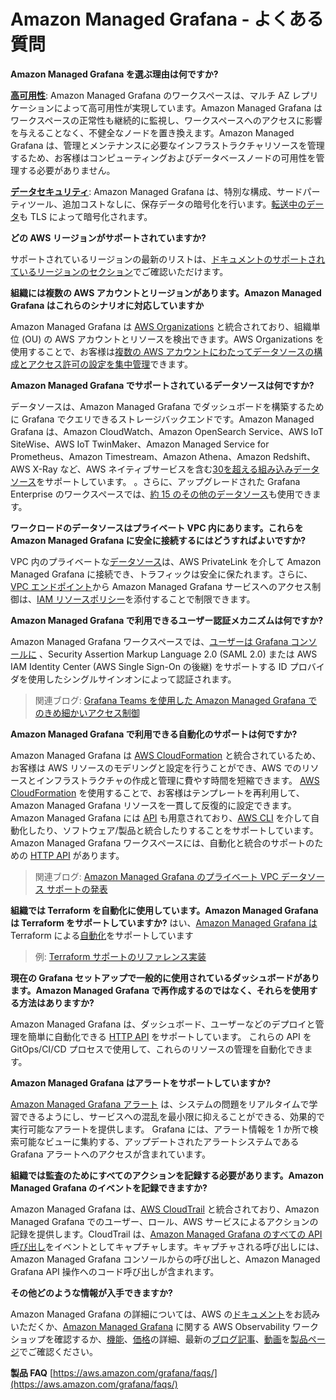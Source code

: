 # Amazon Managed Grafana - よくある質問

**Amazon Managed Grafana を選ぶ理由は何ですか?**

**[高可用性](https://docs.aws.amazon.com/grafana/latest/userguide/disaster-recovery-resiliency.html)**: Amazon Managed Grafana のワークスペースは、マルチ AZ レプリケーションによって高可用性が実現しています。Amazon Managed Grafana はワークスペースの正常性も継続的に監視し、ワークスペースへのアクセスに影響を与えることなく、不健全なノードを置き換えます。Amazon Managed Grafana は、管理とメンテナンスに必要なインフラストラクチャリソースを管理するため、お客様はコンピューティングおよびデータベースノードの可用性を管理する必要がありません。

**[データセキュリティ](https://docs.aws.amazon.com/grafana/latest/userguide/security.html)**: Amazon Managed Grafana は、特別な構成、サードパーティツール、追加コストなしに、保存データの暗号化を行います。[転送中のデータ](https://docs.aws.amazon.com/grafana/latest/userguide/infrastructure-security.html)も TLS によって暗号化されます。

**どの AWS リージョンがサポートされていますか?**

サポートされているリージョンの最新のリストは、[ドキュメントのサポートされているリージョンのセクション](https://docs.aws.amazon.com/grafana/latest/userguide/what-is-Amazon-Managed-Service-Grafana.html#AMG-supported-Regions)でご確認いただけます。

**組織には複数の AWS アカウントとリージョンがあります。Amazon Managed Grafana はこれらのシナリオに対応していますか**

Amazon Managed Grafana は [AWS Organizations](https://docs.aws.amazon.com/organizations/latest/userguide/orgs_introduction.html) と統合されており、組織単位 (OU) の AWS アカウントとリソースを検出できます。AWS Organizations を使用することで、お客様は[複数の AWS アカウントにわたってデータソースの構成とアクセス許可の設定を集中管理](https://docs.aws.amazon.com/grafana/latest/userguide/AMG-and-Organizations.html)できます。

**Amazon Managed Grafana でサポートされているデータソースは何ですか?**

データソースは、Amazon Managed Grafana でダッシュボードを構築するために Grafana でクエリできるストレージバックエンドです。Amazon Managed Grafana は、Amazon CloudWatch、Amazon OpenSearch Service、AWS IoT SiteWise、AWS IoT TwinMaker、Amazon Managed Service for Prometheus、Amazon Timestream、Amazon Athena、Amazon Redshift、AWS X-Ray など、AWS ネイティブサービスを含む[30を超える組み込みデータソース](https://docs.aws.amazon.com/grafana/latest/userguide/AMG-data-sources-builtin.html)をサポートしています。 。さらに、アップグレードされた Grafana Enterprise のワークスペースでは、[約 15 のその他のデータソース](https://docs.aws.amazon.com/grafana/latest/userguide/AMG-data-sources-enterprise.html)も使用できます。

**ワークロードのデータソースはプライベート VPC 内にあります。これらを Amazon Managed Grafana に安全に接続するにはどうすればよいですか?**

VPC 内のプライベートな[データソース](https://docs.aws.amazon.com/grafana/latest/userguide/AMG-configure-vpc.html)は、AWS PrivateLink を介して Amazon Managed Grafana に接続でき、トラフィックは安全に保たれます。さらに、[VPC エンドポイント](https://docs.aws.amazon.com/grafana/latest/userguide/AMG-configure-nac.html)から Amazon Managed Grafana サービスへのアクセス制御は、[IAM リソースポリシー](https://docs.aws.amazon.com/grafana/latest/userguide/VPC-endpoints.html#controlling-vpc)を添付することで制限できます。 

**Amazon Managed Grafana で利用できるユーザー認証メカニズムは何ですか?**

Amazon Managed Grafana ワークスペースでは、[ユーザーは Grafana コンソールに](https://docs.aws.amazon.com/grafana/latest/userguide/authentication-in-AMG.html) 、Security Assertion Markup Language 2.0 (SAML 2.0) または AWS IAM Identity Center (AWS Single Sign-On の後継) をサポートする ID プロバイダを使用したシングルサインオンによって認証されます。

> 関連ブログ: [Grafana Teams を使用した Amazon Managed Grafana でのきめ細かいアクセス制御](https://aws.amazon.com/blogs/mt/fine-grained-access-control-in-amazon-managed-grafana-using-grafana-teams/)

**Amazon Managed Grafana で利用できる自動化のサポートは何ですか?**

Amazon Managed Grafana は [AWS CloudFormation](https://docs.aws.amazon.com/grafana/latest/userguide/creating-resources-with-cloudformation.html) と統合されているため、お客様は AWS リソースのモデリングと設定を行うことができ、AWS でのリソースとインフラストラクチャの作成と管理に費やす時間を短縮できます。 [AWS CloudFormation](https://docs.aws.amazon.com/AWSCloudFormation/latest/UserGuide/Welcome.html) を使用することで、お客様はテンプレートを再利用して、Amazon Managed Grafana リソースを一貫して反復的に設定できます。Amazon Managed Grafana には [API](https://docs.aws.amazon.com/grafana/latest/APIReference/Welcome.html) も用意されており、[AWS CLI](https://docs.aws.amazon.com/cli/latest/userguide/cli-chap-welcome.html) を介して自動化したり、ソフトウェア/製品と統合したりすることをサポートしています。Amazon Managed Grafana ワークスペースには、自動化と統合のサポートのための [HTTP API](https://docs.aws.amazon.com/grafana/latest/userguide/Using-Grafana-APIs.html) があります。

> 関連ブログ: [Amazon Managed Grafana のプライベート VPC データソース サポートの発表](https://aws.amazon.com/blogs/mt/announcing-private-vpc-data-source-support-for-amazon-managed-grafana/)

**組織では Terraform を自動化に使用しています。Amazon Managed Grafana は Terraform をサポートしていますか?**
はい、[Amazon Managed Grafana は](/observability-best-practices/ja/recipes/recipes/amg-automation-tf/) Terraform による[自動化](https://registry.terraform.io/modules/terraform-aws-modules/managed-service-grafana/aws/latest)をサポートしています

> 例: [Terraform サポートのリファレンス実装](https://github.com/aws-observability/terraform-aws-observability-accelerator/tree/main/examples/managed-grafana-workspace)

**現在の Grafana セットアップで一般的に使用されているダッシュボードがあります。Amazon Managed Grafana で再作成するのではなく、それらを使用する方法はありますか?**

Amazon Managed Grafana は、ダッシュボード、ユーザーなどのデプロイと管理を簡単に自動化できる [HTTP API](https://docs.aws.amazon.com/grafana/latest/userguide/Using-Grafana-APIs.html) をサポートしています。 これらの API を GitOps/CI/CD プロセスで使用して、これらのリソースの管理を自動化できます。

**Amazon Managed Grafana はアラートをサポートしていますか?**

[Amazon Managed Grafana アラート](https://docs.aws.amazon.com/grafana/latest/userguide/alerts-overview.html) は、システムの問題をリアルタイムで学習できるようにし、サービスへの混乱を最小限に抑えることができる、効果的で実行可能なアラートを提供します。 Grafana には、アラート情報を 1 か所で検索可能なビューに集約する、アップデートされたアラートシステムである Grafana アラートへのアクセスが含まれています。

**組織では監査のためにすべてのアクションを記録する必要があります。Amazon Managed Grafana のイベントを記録できますか?**

Amazon Managed Grafana は、[AWS CloudTrail](https://docs.aws.amazon.com/awscloudtrail/latest/userguide/cloudtrail-user-guide.html) と統合されており、Amazon Managed Grafana でのユーザー、ロール、AWS サービスによるアクションの記録を提供します。CloudTrail は、[Amazon Managed Grafana のすべての API 呼び出し](https://docs.aws.amazon.com/grafana/latest/userguide/logging-using-cloudtrail.html)をイベントとしてキャプチャします。キャプチャされる呼び出しには、Amazon Managed Grafana コンソールからの呼び出しと、Amazon Managed Grafana API 操作へのコード呼び出しが含まれます。

**その他どのような情報が入手できますか?**

Amazon Managed Grafana の詳細については、AWS の[ドキュメント](https://docs.aws.amazon.com/grafana/latest/userguide/what-is-Amazon-Managed-Service-Grafana.html)をお読みいただくか、[Amazon Managed Grafana](https://catalog.workshops.aws/observability/en-US/aws-managed-oss/amg) に関する AWS Observability ワークショップを確認するか、[機能](https://aws.amazon.com/grafana/features/?nc=sn&loc=2)、[価格](https://aws.amazon.com/grafana/pricing/?nc=sn&loc=3)の詳細、最新の[ブログ記事](https://aws.amazon.com/grafana/resources/?nc=sn&loc=4&msg-blogs.sort-by=item.additionalFields.createdDate&msg-blogs.sort-order=desc#Latest_blog_posts)、[動画](https://aws.amazon.com/grafana/resources/?nc=sn&loc=4&msg-blogs.sort-by=item.additionalFields.createdDate&msg-blogs.sort-order=desc#Videos)を[製品ページ](https://aws.amazon.com/grafana/)でご確認ください。

**製品 FAQ** [https://aws.amazon.com/grafana/faqs/](https://aws.amazon.com/grafana/faqs/)

